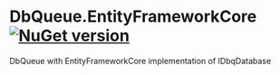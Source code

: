 # DbQueue.EntityFrameworkCore [![NuGet version](https://badge.fury.io/nu/DbQueue.EntityFrameworkCore.svg)](http://badge.fury.io/nu/DbQueue.EntityFrameworkCore)
DbQueue with EntityFrameworkCore implementation of IDbqDatabase

